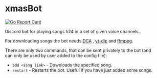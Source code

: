 # xmasBot

[![Go Report Card](https://goreportcard.com/badge/github.com/TheTipo01/xmasBot)](https://goreportcard.com/report/github.com/TheTipo01/xmasBot)

Discord bot for playing songs h24 in a set of given voice channels.

For downloading songs the bot needs [DCA](https://github.com/bwmarrin/dca/tree/master/cmd/dca)
, [yt-dlp](https://github.com/yt-dlp/yt-dlp) and [ffmpeg](https://ffmpeg.org/download.html).

There are only two commands, that can be sent privately to the bot (and can only be used by user added to the config
file):

- `add <song link>` - Downloads the specified song.
- `restart` - Restarts the bot. Useful if you have just added some songs.
